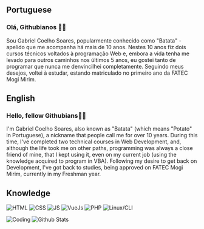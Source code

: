 ## Portuguese 
### Olá, Githubianos 👋🏻
Sou Gabriel Coelho Soares, popularmente conhecido como "Batata" - apelido que me acompanha há mais de 10 anos. Nestes 10 anos fiz dois cursos técnicos voltados à programação Web e, embora a vida tenha me levado para outros caminhos nos últimos 5 anos, eu gostei tanto de programar que nunca me denvincilhei completamente. Seguindo meus desejos, voltei à estudar, estando matriculado no primeiro ano da FATEC Mogi Mirim. 


## English
### Hello, fellow Githubians👋🏻
I'm Gabriel Coelho Soares, also known as "Batata" (which means "Potato" in Portuguese), a nickname that people call me for over 10 years. During this time, I've completed two technical courses in Web Development, and, although the life took me on other paths, programming was always a close friend of mine, that I kept using it, even on my current job (using the knowledge acquired to program in VBA). Following my desire to get back on Development, I've got back to studies, being approved on FATEC Mogi Mirim, currently in my Freshman year. 

## Knowledge
![HTML](https://img.shields.io/badge/HTML5-E34F26?style=for-the-badge&logo=html5&logoColor=white)
![CSS](https://img.shields.io/badge/CSS3-1572B6?style=for-the-badge&logo=css3&logoColor=white)
![JS](https://img.shields.io/badge/JavaScript-F7DF1E?style=for-the-badge&logo=javascript&logoColor=black)
![VueJs](https://img.shields.io/badge/VueJS-41b883?style=for-the-badge&logo=vuejs&logoColor=white)
![PHP](https://img.shields.io/badge/PHP-4f5d95?style=for-the-badge&logo=php&logoColor=white)
![Linux/CLI](https://img.shields.io/badge/Bash-89e051?style=for-the-badge&logo=bash&logoColor=white)

![Coding](https://github-readme-stats.vercel.app/api/top-langs?username=GabrielCoelho&show_icons=true&theme=gruvbox&locale=en&layout=compact)
![Github Stats](https://github-readme-stats.vercel.app/api?username=gabrielcoelho&theme=gruvbox&show_icons=true&count_private=true)
<!--
**GabrielCoelho/GabrielCoelho** is a ✨ _special_ ✨ repository because its `README.md` (this file) appears on your GitHub profile.

Here are some ideas to get you started:

- 🔭 I’m currently working on ...
- 🌱 I’m currently learning ...
- 👯 I’m looking to collaborate on ...
- 🤔 I’m looking for help with ...
- 💬 Ask me about ...
- 📫 How to reach me: ...
- 😄 Pronouns: ...
- ⚡ Fun fact: ...
-->
